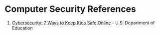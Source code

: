 # Computer Security References

1. [Cybersecurity: 7 Ways to Keep Kids Safe Online](https://www2.ed.gov/free/features/cybersecurity.html) - U.S. Department of Education

